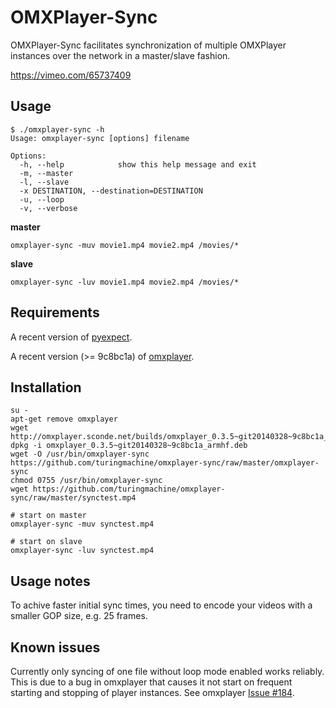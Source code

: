 OMXPlayer-Sync
==============

OMXPlayer-Sync facilitates synchronization of multiple OMXPlayer 
instances over the network in a master/slave fashion.

https://vimeo.com/65737409


Usage
-----

```
$ ./omxplayer-sync -h
Usage: omxplayer-sync [options] filename

Options:
  -h, --help            show this help message and exit
  -m, --master          
  -l, --slave           
  -x DESTINATION, --destination=DESTINATION
  -u, --loop            
  -v, --verbose
```

**master**

```
omxplayer-sync -muv movie1.mp4 movie2.mp4 /movies/*
```

**slave**

```
omxplayer-sync -luv movie1.mp4 movie2.mp4 /movies/*
```


Requirements
------------
A recent version of [pyexpect](http://www.noah.org/wiki/pexpect).

A recent version (>= 9c8bc1a) of [omxplayer](http://omxplayer.sconde.net).


Installation
------------
```
su -
apt-get remove omxplayer
wget http://omxplayer.sconde.net/builds/omxplayer_0.3.5~git20140328~9c8bc1a_armhf.deb
dpkg -i omxplayer_0.3.5~git20140328~9c8bc1a_armhf.deb
wget -O /usr/bin/omxplayer-sync https://github.com/turingmachine/omxplayer-sync/raw/master/omxplayer-sync
chmod 0755 /usr/bin/omxplayer-sync
wget https://github.com/turingmachine/omxplayer-sync/raw/master/synctest.mp4

# start on master
omxplayer-sync -muv synctest.mp4

# start on slave
omxplayer-sync -luv synctest.mp4
```

Usage notes
-----------
To achive faster initial sync times, you need to encode your videos with
a smaller GOP size, e.g. 25 frames.

Known issues
-----------
Currently only syncing of one file without loop mode enabled works reliably. 
This is due to a bug in omxplayer that causes it not start on frequent 
starting and stopping of player instances. See omxplayer [Issue #184](https://github.com/popcornmix/omxplayer/issues/181).
